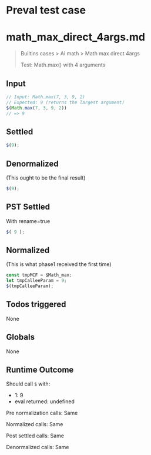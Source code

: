 # Preval test case

# math_max_direct_4args.md

> Builtins cases > Ai math > Math max direct 4args
>
> Test: Math.max() with 4 arguments

## Input

`````js filename=intro
// Input: Math.max(7, 3, 9, 2)
// Expected: 9 (returns the largest argument)
$(Math.max(7, 3, 9, 2))
// => 9
`````


## Settled


`````js filename=intro
$(9);
`````


## Denormalized
(This ought to be the final result)

`````js filename=intro
$(9);
`````


## PST Settled
With rename=true

`````js filename=intro
$( 9 );
`````


## Normalized
(This is what phase1 received the first time)

`````js filename=intro
const tmpMCF = $Math_max;
let tmpCalleeParam = 9;
$(tmpCalleeParam);
`````


## Todos triggered


None


## Globals


None


## Runtime Outcome


Should call `$` with:
 - 1: 9
 - eval returned: undefined

Pre normalization calls: Same

Normalized calls: Same

Post settled calls: Same

Denormalized calls: Same
